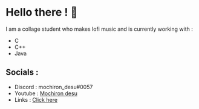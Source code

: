 # Hello there ! 👋
I am a collage student who makes lofi music and is currently working with :
- C
- C++
- Java

## Socials :
- Discord : mochiron_desu#0057
- Youtube : [Mochiron desu](https://www.youtube.com/c/MochironDesu)
- Links : [Click here](https://linktr.ee/mochiron_desu)

<!--
**qwerky2003/qwerky2003** is a ✨ _special_ ✨ repository because its `README.md` (this file) appears on your GitHub profile.

Here are some ideas to get you started:

- 🔭 I’m currently working on ...
- 🌱 I’m currently learning ...
- 👯 I’m looking to collaborate on ...
- 🤔 I’m looking for help with ...
- 💬 Ask me about ...
- 📫 How to reach me: ...
- 😄 Pronouns: ...
- ⚡ Fun fact: ...
-->
